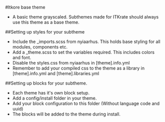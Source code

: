 #Itkore base theme
* A basic theme grayscaled. Subthemes made for ITKrate should always use this theme as a base theme.

##Setting up styles for your subtheme
* Include the _imports.scss from nyiaarhus. This holds base styling for all modules, components etc.
* Add a _theme.scss to set the variables required. This includes colors and font.
* Disable the styles.css from nyiaarhus in [theme].info.yml
* Remember to add your compiled css to the theme as a library in [theme].info.yml and [theme].libraries.yml

##Setting up blocks for your subtheme.
* Each theme has it's own block setup.
* Add a config/install folder in your theme.
* Add your block configuration to this folder (Without language code and uuid)
* The blocks will be added to the theme during install.